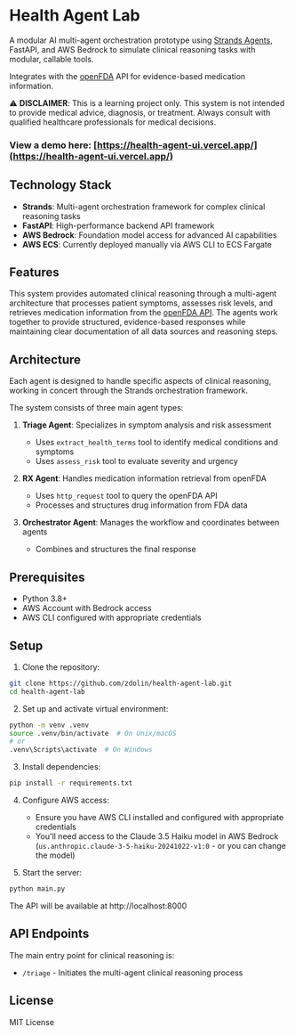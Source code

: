 # Health Agent Lab

A modular AI multi-agent orchestration prototype using [Strands Agents](https://strandsagents.com/latest/), FastAPI, and AWS Bedrock to simulate clinical reasoning tasks with modular, callable tools. 

Integrates with the [openFDA](https://open.fda.gov/) API for evidence-based medication information.

⚠️ **DISCLAIMER**: This is a learning project only. This system is not intended to provide medical advice, diagnosis, or treatment. Always consult with qualified healthcare professionals for medical decisions.

### View a demo here: [https://health-agent-ui.vercel.app/](https://health-agent-ui.vercel.app/)  


## Technology Stack

- **Strands**: Multi-agent orchestration framework for complex clinical reasoning tasks
- **FastAPI**: High-performance backend API framework
- **AWS Bedrock**: Foundation model access for advanced AI capabilities
- **AWS ECS**: Currently deployed manually via AWS CLI to ECS Fargate

## Features

This system provides automated clinical reasoning through a multi-agent architecture that processes patient symptoms, assesses risk levels, and retrieves medication information from the [openFDA API](https://open.fda.gov/). The agents work together to provide structured, evidence-based responses while maintaining clear documentation of all data sources and reasoning steps.

## Architecture

Each agent is designed to handle specific aspects of clinical reasoning, working in concert through the Strands orchestration framework.

The system consists of three main agent types:
1. **Triage Agent**: Specializes in symptom analysis and risk assessment
   - Uses `extract_health_terms` tool to identify medical conditions and symptoms
   - Uses `assess_risk` tool to evaluate severity and urgency
   
2. **RX Agent**: Handles medication information retrieval from openFDA
   - Uses `http_request` tool to query the openFDA API
   - Processes and structures drug information from FDA data
   
3. **Orchestrator Agent**: Manages the workflow and coordinates between agents
   - Combines and structures the final response

## Prerequisites

- Python 3.8+
- AWS Account with Bedrock access
- AWS CLI configured with appropriate credentials

## Setup

1. Clone the repository:
```bash
git clone https://github.com/zdolin/health-agent-lab.git
cd health-agent-lab
```

2. Set up and activate virtual environment:
```bash
python -m venv .venv
source .venv/bin/activate  # On Unix/macOS
# or
.venv\Scripts\activate  # On Windows
```

3. Install dependencies:
```bash
pip install -r requirements.txt
```

4. Configure AWS access:
   - Ensure you have AWS CLI installed and configured with appropriate credentials
   - You'll need access to the Claude 3.5 Haiku model in AWS Bedrock (`us.anthropic.claude-3-5-haiku-20241022-v1:0` - or you can change the model)

5. Start the server:
```bash
python main.py
```

The API will be available at http://localhost:8000

## API Endpoints

The main entry point for clinical reasoning is:
- `/triage` - Initiates the multi-agent clinical reasoning process

## License

MIT License
